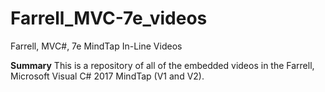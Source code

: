 # Farrell_MVC-7e_videos
Farrell, MVC#, 7e MindTap In-Line Videos 

**Summary**
This is a repository of all of the embedded videos in the Farrell, Microsoft Visual C# 2017 MindTap (V1 and V2). 
